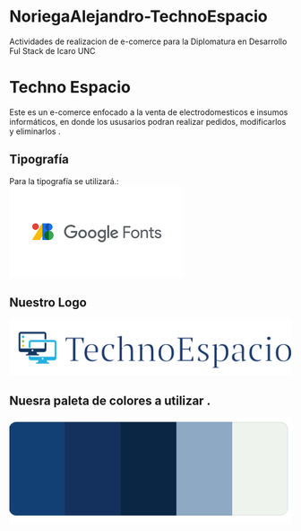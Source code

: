 # NoriegaAlejandro-TechnoEspacio
Actividades de realizacion de e-comerce para la Diplomatura en Desarrollo Ful Stack de Icaro UNC


# Techno Espacio
Este es un e-comerce enfocado a la venta de electrodomesticos e insumos informáticos, en donde los ususarios podran realizar pedidos, modificarlos y eliminarlos .


## Tipografía 
Para la tipografía se utilizará.:
![](https://github.com/alenoriega76/NoriegaAlejandro-TechnoEspacio/blob/master/fonts.png?raw=true)



## Nuestro Logo 
![](https://github.com/alenoriega76/NoriegaAlejandro-TechnoEspacio/blob/master/logitoo2_Capa%201_copy_1.png?raw=true)

## Nuesra paleta de colores a utilizar .
![](https://github.com/alenoriega76/NoriegaAlejandro-TechnoEspacio/blob/master/paletaColor.png?raw=true)
